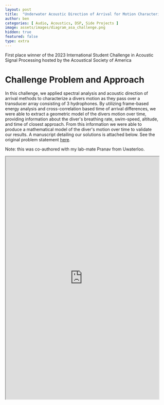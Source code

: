 ```yaml
---
layout: post
title:  "Underwater Acoustic Direction of Arrival for Motion Characterization"
author: ben
categories: [ Audio, Acoustics, DSP, Side Projects ]
image: assets/images/diagram_asa_challenge.png
hidden: true
featured: false
type: extra
---
```


First place winner of the 2023 International Student Challenge in Acoustic Signal Processing hosted by the Acoustical Society of America

# Challenge Problem and Approach

In this challenge, we applied spectral analysis and acoustic direction of arrival methods to characterize a divers motion as they pass over a transducer array consisting of 3 hydrophones. By utilizing frame-based energy analysis and cross-correlation based time of arrival differences, we were able to extract a geometric model of the divers motion over time, providing information about the diver's breathing rate, swim-speed, altitude, and time of closest approach. From this information we were able to produce a mathematical model of the diver's motion over time to validate our results. A manuscript detailing our solutions is attached below. See the original problem statement [here](https://acousticstoday.org/international-student-challenge-problem-in-acoustic-signal-processing-2023-brian-g-ferguson-r-lee-culver-and-kay-l-gemba/). 

Note: this was co-authored with my lab-mate Pranav from Uwaterloo.

<iframe src="https://bpmasters.me/assets/pdf/asa_asp_challenge_2023.pdf#zoom=FitW" style="width:100%;" height="800px" allow="autoplay"></iframe>